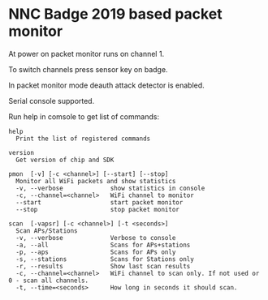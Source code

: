 # NNC Badge 2019 based packet monitor

At power on packet monitor runs on channel 1.

To switch channels press sensor key on badge.

In packet monitor mode deauth attack detector is enabled.

Serial console supported.

Run help in comsole to get list of commands:


```
help 
  Print the list of registered commands

version 
  Get version of chip and SDK

pmon  [-v] [-c <channel>] [--start] [--stop]
  Monitor all WiFi packets and show statistics
  -v, --verbose             show statistics in console
  -c, --channel=<channel>   WiFi channel to monitor
  --start                   start packet monitor
  --stop                    stop packet monitor

scan  [-vapsr] [-c <channel>] [-t <seconds>]
  Scan APs/Stations
  -v, --verbose             Verbose to console
  -a, --all                 Scans for APs+stations
  -p, --aps                 Scans for APs only
  -s, --stations            Scans for Stations only
  -r, --results             Show last scan results
  -c, --channel=<channel>   WiFi channel to scan only. If not used or 0 - scan all channels.
  -t, --time=<seconds>      How long in seconds it should scan.
```


